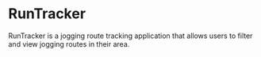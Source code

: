 # RunTracker
RunTracker is a jogging route tracking application that allows users to filter and view jogging routes in their area.
